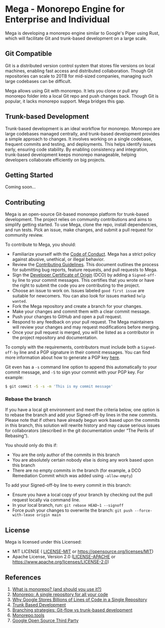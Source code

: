 # Mega - Monorepo Engine for Enterprise and Individual

Mega is developing a monorepo engine similar to Google's Piper using Rust, which will facilitate Git and trunk-based development on a large scale.

## Git Compatible

Git is a distributed version control system that stores file versions on local machines, enabling fast access and distributed collaboration. Though Git repositories can scale to 20TB for mid-sized companies, managing such large codebases can be difficult.

Mega allows using Git with monorepo. It lets you clone or pull any monorepo folder into a local Git repo and push changes back. Though Git is popular, it lacks monorepo support. Mega bridges this gap.

## Trunk-based Development

Trunk-based development is an ideal workflow for monorepo. Monorepo are large codebases managed centrally, and trunk-based development provides a simple approach to changes. It involves working on a single codebase, frequent commits and testing, and deployments. This helps identify issues early, ensuring code stability. By enabling consistency and integration, trunk-based development keeps monorepo manageable, helping developers collaborate efficiently on big projects.

## Getting Started

Coming soon...

## Contributing

Mega is an open-source Git-based monorepo platform for trunk-based development. The project relies on community contributions and aims to simplify getting started. To use Mega, clone the repo, install dependencies, and run tests. Pick an issue, make changes, and submit a pull request for community review.

To contribute to Mega, you should:

- Familiarize yourself with the [Code of Conduct](CODE-OF-CONDUCT.md). Mega has a strict policy against abusive, unethical, or illegal behavior.
- Review the [Contributing Guidelines](CONTRIBUTING.md). This document outlines the process for submitting bug reports, feature requests, and pull requests to Mega.
- Sign the [Developer Certificate of Origin](https://developercertificate.org) (DCO) by adding a `Signed-off-by` line to your commit messages. This certifies that you wrote or have the right to submit the code you are contributing to the project.
- Choose an issue to work on. Issues labeled `good first issue` are suitable for newcomers. You can also look for issues marked `help wanted`.
- Fork the Mega repository and create a branch for your changes.
- Make your changes and commit them with a clear commit message.
- Push your changes to GitHub and open a pull request.
- Respond to any feedback on your pull request. The Mega maintainers will review your changes and may request modifications before merging.
- Once your pull request is merged, you will be listed as a contributor in the project repository and documentation.

To comply with the requirements, contributors must include both a `Signed-off-by` line and a PGP signature in their commit messages. You can find more information about how to generate a PGP key [here](https://docs.github.com/en/github/authenticating-to-github/managing-commit-signature-verification/generating-a-new-gpg-key).

Git even has a `-s` command line option to append this automatically to your commit message, and `-S` to sign your commit with your PGP key. For example:

```bash
$ git commit -S -s -m 'This is my commit message'
```

### Rebase the branch

If you have a local git environment and meet the criteria below, one option is to rebase the branch and add your Signed-off-by lines in the new commits. Please note that if others have already begun work based upon the commits in this branch, this solution will rewrite history and may cause serious issues for collaborators (described in the git documentation under “The Perils of Rebasing”).

You should only do this if:

- You are the only author of the commits in this branch
- You are absolutely certain nobody else is doing any work based upon this branch
- There are no empty commits in the branch (for example, a DCO Remediation Commit which was added using `-allow-empty`)

To add your Signed-off-by line to every commit in this branch:

- Ensure you have a local copy of your branch by checking out the pull request locally via command line.
- In your local branch, run: `git rebase HEAD~1 --signoff`
- Force push your changes to overwrite the branch: `git push --force-with-lease origin main`

## License

Mega is licensed under this Licensed:

- MIT LICENSE ( [LICENSE-MIT](LICENSE-MIT) or https://opensource.org/licenses/MIT)
- Apache License, Version 2.0 ([LICENSE-APACHE](LICENSE-APACHE) or https://www.apache.org/licenses/LICENSE-2.0)

## References

1. [What is monorepo? (and should you use it?)](https://semaphoreci.com/blog/what-is-monorepo)
2. [Monorepo: A single repository for all your code](https://medium.com/@mattklein123/monorepo-a-single-repository-for-all-your-code-86a852bff054)
3. [Why Google Stores Billions of Lines of Code in a Single Repository](https://cacm.acm.org/magazines/2016/7/204032-why-google-stores-billions-of-lines-of-code-in-a-single-repository)
4. [Trunk Based Development](https://trunkbaseddevelopment.com/)
5. [Branching strategies: Git-flow vs trunk-based development](https://www.devbridge.com/articles/branching-strategies-git-flow-vs-trunk-based-development/)
6. [Monorepo.tools](https://monorepo.tools/)
7. [Google Open Source Third Party](https://opensource.google/documentation/reference/thirdparty)